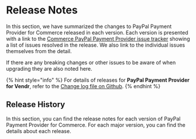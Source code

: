 # Release Notes

In this section, we have summarized the changes to PayPal Payment Provider for Commerce released in each version. Each version is presented with a link to the [Commerce PayPal Payment Provider issue tracker](https://github.com/umbraco/Umbraco.Commerce.PaymentProviders.PayPal/issues) showing a list of issues resolved in the release.  We also link to the individual issues themselves from the detail.

If there are any breaking changes or other issues to be aware of when upgrading they are also noted here.

{% hint style="info" %}
For details of releases for **PayPal Payment Provider for Vendr**, refer to the [Change log file on Github](../../changelog-archive/paypal.md).
{% endhint %}

## Release History

In this section, you can find the release notes for each version of PayPal Payment Provider for Commerce. For each major version, you can find the details about each release.
